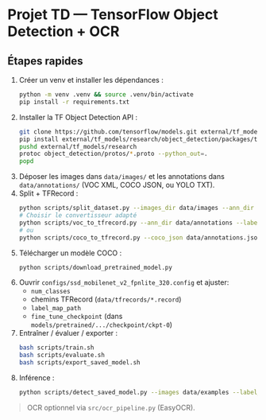 # Projet TD — TensorFlow Object Detection + OCR

## Étapes rapides
1. Créer un venv et installer les dépendances :
   ```bash
   python -m venv .venv && source .venv/bin/activate
   pip install -r requirements.txt
   ```
2. Installer la TF Object Detection API :
   ```bash
   git clone https://github.com/tensorflow/models.git external/tf_models
   pip install external/tf_models/research/object_detection/packages/tf2/setup.py
   pushd external/tf_models/research
   protoc object_detection/protos/*.proto --python_out=.
   popd
   ```
3. Déposer les images dans `data/images/` et les annotations dans `data/annotations/` (VOC XML, COCO JSON, ou YOLO TXT).
4. Split + TFRecord :
   ```bash
   python scripts/split_dataset.py --images_dir data/images --ann_dir data/annotations --out_dir data/splits --unlabeled_fraction 0.30
   # Choisir le convertisseur adapté
   python scripts/voc_to_tfrecord.py --ann_dir data/annotations --label_map label_map.pbtxt
   # ou
   python scripts/coco_to_tfrecord.py --coco_json data/annotations.json --label_map label_map.pbtxt
   ```
5. Télécharger un modèle COCO :
   ```bash
   python scripts/download_pretrained_model.py
   ```
6. Ouvrir `configs/ssd_mobilenet_v2_fpnlite_320.config` et ajuster:
   - `num_classes`
   - chemins TFRecord (`data/tfrecords/*.record`)
   - `label_map_path`
   - `fine_tune_checkpoint` (dans `models/pretrained/.../checkpoint/ckpt-0`)
7. Entraîner / évaluer / exporter :
   ```bash
   bash scripts/train.sh
   bash scripts/evaluate.sh
   bash scripts/export_saved_model.sh
   ```
8. Inférence :
   ```bash
   python scripts/detect_saved_model.py --images data/examples --label_map label_map.pbtxt --out runs/inference --score_thr 0.5
   ```

> OCR optionnel via `src/ocr_pipeline.py` (EasyOCR).
